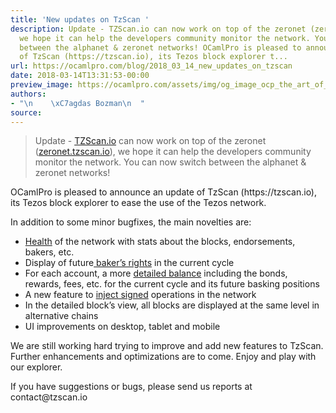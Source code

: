 ```yaml
---
title: 'New updates on TzScan '
description: Update - TZScan.io can now work on top of the zeronet (zeronet.tzscan.io),
  we hope it can help the developers community monitor the network. You can now switch
  between the alphanet & zeronet networks! OCamlPro is pleased to announce an update
  of TzScan (https://tzscan.io), its Tezos block explorer t...
url: https://ocamlpro.com/blog/2018_03_14_new_updates_on_tzscan
date: 2018-03-14T13:31:53-00:00
preview_image: https://ocamlpro.com/assets/img/og_image_ocp_the_art_of_prog.png
authors:
- "\n    \xC7agdas Bozman\n  "
source:
---
```


<blockquote>
<p>Update - <a href="https://tzscan.io/">TZScan.io</a> can now work on top of the zeronet (<a href="https://zeronet.tzscan.io/">zeronet.tzscan.io</a>), we hope it can help the developers community monitor the network. You can now switch between the alphanet &amp; zeronet networks!</p>
</blockquote>
<p>OCamlPro is pleased to announce an update of TzScan
(https://tzscan.io), its Tezos block explorer to ease the use of the
Tezos network.</p>
<p>In addition to some minor bugfixes, the main novelties are:</p>
<ul>
<li><a href="https://tzscan.io/health">Health</a> of the network with stats about the blocks, endorsements, bakers, etc.
</li>
<li>Display of future<a href="https://tzscan.io/baking-rights"> baker’s rights</a> in the current cycle
</li>
<li>For each account, a more <a href="https://tzscan.io/tz1UsgSSdRwwhYrqq7iVp2jMbYvNsGbWTozp">detailed balance</a> including the bonds, rewards, fees, etc. for the current cycle and its future basking positions
</li>
<li>A new feature to <a href="http://tzscan.io/inject-signed-operation">inject signed</a> operations in the network
</li>
<li>In the detailed block’s view, all blocks are displayed at the same level in alternative chains
</li>
<li>UI improvements on desktop, tablet and mobile
</li>
</ul>
<p>We are still working hard trying to improve and add new features to
TzScan. Further enhancements and optimizations are to come. Enjoy and
play with our explorer.</p>
<p>If you have suggestions or bugs, please send us reports at contact@tzscan.io</p>


